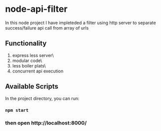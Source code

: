 # node-api-filter

In this node project I have impleteded a filter using http server to separate
success/failure api call from array of urls

## Functionality

1. express less server\
2. modular code\
3. less boiler plats\
4. concurrent api execution

## Available Scripts

In the project directory, you can run:

### `npm start`

### then open http://localhost:8000/
